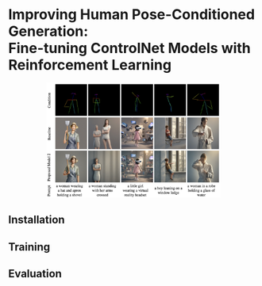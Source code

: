 # **Improving Human Pose-Conditioned Generation: <br/> Fine-tuning ControlNet Models with Reinforcement Learning**
<p align="center">
  <img src="src/Qualitative_result.png" width="350" title="hover text">
</p>


## Installation

## Training

## Evaluation
